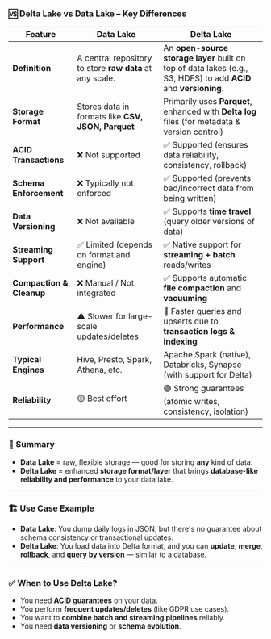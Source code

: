 ### 🆚 Delta Lake vs Data Lake – Key Differences

| Feature                  | **Data Lake**                                            | **Delta Lake**                                                                                                   |
| ------------------------ | -------------------------------------------------------- | ---------------------------------------------------------------------------------------------------------------- |
| **Definition**           | A central repository to store **raw data** at any scale. | An **open-source storage layer** built on top of data lakes (e.g., S3, HDFS) to add **ACID** and **versioning**. |
| **Storage Format**       | Stores data in formats like **CSV, JSON, Parquet**       | Primarily uses **Parquet**, enhanced with **Delta log** files (for metadata & version control)                   |
| **ACID Transactions**    | ❌ Not supported                                          | ✅ Supported (ensures data reliability, consistency, rollback)                                                    |
| **Schema Enforcement**   | ❌ Typically not enforced                                 | ✅ Supported (prevents bad/incorrect data from being written)                                                     |
| **Data Versioning**      | ❌ Not available                                          | ✅ Supports **time travel** (query older versions of data)                                                        |
| **Streaming Support**    | ✅ Limited (depends on format and engine)                 | ✅ Native support for **streaming + batch** reads/writes                                                          |
| **Compaction & Cleanup** | ❌ Manual / Not integrated                                | ✅ Supports automatic **file compaction** and **vacuuming**                                                       |
| **Performance**          | ⚠️ Slower for large-scale updates/deletes                | 🚀 Faster queries and upserts due to **transaction logs & indexing**                                             |
| **Typical Engines**      | Hive, Presto, Spark, Athena, etc.                        | Apache Spark (native), Databricks, Synapse (with support for Delta)                                              |
| **Reliability**          | 🟡 Best effort                                           | 🟢 Strong guarantees (atomic writes, consistency, isolation)                                                     |

---

### 📌 Summary

* **Data Lake** = raw, flexible storage — good for storing **any** kind of data.
* **Delta Lake** = enhanced **storage format/layer** that brings **database-like reliability and performance** to your data lake.

---

### 🏗️ Use Case Example

* **Data Lake**: You dump daily logs in JSON, but there's no guarantee about schema consistency or transactional updates.
* **Delta Lake**: You load data into Delta format, and you can **update**, **merge**, **rollback**, and **query by version** — similar to a database.

---

### ✅ When to Use Delta Lake?

* You need **ACID guarantees** on your data.
* You perform **frequent updates/deletes** (like GDPR use cases).
* You want to **combine batch and streaming pipelines** reliably.
* You need **data versioning** or **schema evolution**.
